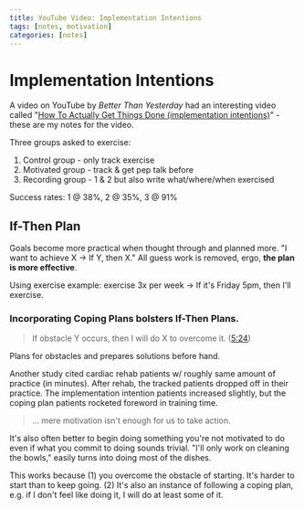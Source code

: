 ```yaml
---
title: YouTube Video: Implementation Intentions
tags: [notes, motivation]
categories: [notes]
---
```


# Implementation Intentions

A video on YouTube by *Better Than Yesterday* had an interesting video called "[How To Actually Get Things Done (implementation intentions)](https://youtu.be/DUAB-BW-gZ8)" - these are my notes for the video.

Three groups asked to exercise:

1. Control group - only track exercise
2. Motivated group - track & get pep talk before
3. Recording group - 1 & 2 but also write what/where/when exercised

Success rates: 1 @ 38%, 2 @ 35%, 3 @ 91%

## If-Then Plan

Goals become more practical when thought through and planned more. "I want to achieve X → If Y, then X." All guess work is removed, ergo, **the plan is more effective**.

Using exercise example: exercise 3x per week → If it's Friday 5pm, then I'll exercise.

### Incorporating **Coping Plans** bolsters If-Then Plans.

> If obstacle Y occurs, then I will do X to overcome it. ([5:24](https://youtu.be/DUAB-BW-gZ8?t=324))

Plans for obstacles and prepares solutions before hand.

Another study cited cardiac rehab patients w/ roughly same amount of practice (in minutes). After rehab, the tracked patients dropped off in their practice. The implementation intention patients increased slightly, but the coping plan patients rocketed foreword in training time.

> … mere motivation isn't enough for us to take action.

It's also often better to begin doing something you're not motivated to do even if what you commit to doing sounds trivial. "I'll only work on cleaning the bowls," easily turns into doing most of the dishes.

This works because (1) you overcome the obstacle of starting. It's harder to start than to keep going. (2) It's also an instance of following a coping plan, e.g. if I don't feel like doing it, I will do at least some of it.